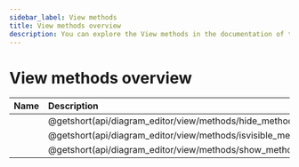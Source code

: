 ```yaml
---
sidebar_label: View methods
title: View methods overview
description: You can explore the View methods in the documentation of the DHTMLX JavaScript Diagram library. Browse developer guides and API reference, try out code examples and live demos, and download a free 30-day evaluation version of DHTMLX Diagram.
---
```


# View methods overview

| Name                                                      | Description                                                       |
| :----------------------------------------------------- | :------------------------------------------------------------- |
| [](api/diagram_editor/view/methods/hide_method.md)      | @getshort(api/diagram_editor/view/methods/hide_method.md)       |
| [](api/diagram_editor/view/methods/isvisible_method.md)| @getshort(api/diagram_editor/view/methods/isvisible_method.md) |
| [](api/diagram_editor/view/methods/show_method.md)     | @getshort(api/diagram_editor/view/methods/show_method.md)        |